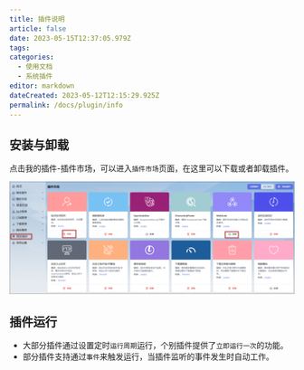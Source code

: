```yaml
---
title: 插件说明
article: false
date: 2023-05-15T12:37:05.979Z
tags:
categories: 
  - 使用文档
  - 系统插件
editor: markdown
dateCreated: 2023-05-12T12:15:29.925Z
permalink: /docs/plugin/info
---
```


## 安装与卸载

点击我的插件-插件市场，可以进入`插件市场`页面，在这里可以下载或者卸载插件。

![0101.png](./images/0101.png)


## 插件运行

- 大部分插件通过设置定时`运行周期`运行，个别插件提供了`立即运行一次`的功能。
- 部分插件支持通过`事件`来触发运行，当插件监听的事件发生时自动工作。
